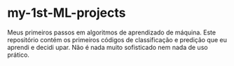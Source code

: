 # my-1st-ML-projects

Meus primeiros passos em algoritmos de aprendizado de máquina.
Este repositório contém os primeiros códigos de classificação e predição que eu aprendi e decidi upar.
Não  é nada muito sofisticado nem nada de uso prático.
